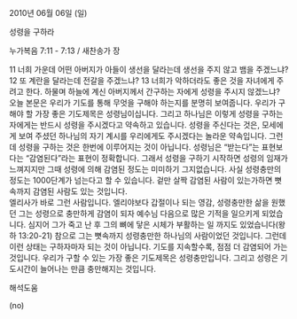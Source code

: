 2010년 06월 06일 (일)

성령을 구하라



누가복음 7:11 - 7:13 / 새찬송가  장


11 너희 가운데 어떤 아버지가 아들이 생선을 달라는데 생선을 주지 않고 뱀을 주겠느냐? 12 또 계란을 달라는데 전갈을 주겠느냐? 13 너희가 악하더라도 좋은 것을 자녀에게 주려고 한다. 하물며 하늘에 계신 아버지께서 간구하는 자에게 성령을 주시지 않겠느냐?  
오늘 본문은 우리가 기도를 통해 무엇을 구해야 하는지를 분명히 보여줍니다. 우리가 구해야 할 가장 좋은 기도제목은 성령님이십니다. 그리고 하나님은 이렇게 성령을 구하는 자에게는 반드시 성령을 주시겠다고 약속하고 있습니다. 성령을 주신다는 것은, 모세에게 보여 주셨던 하나님의 자기 계시를 우리에게도 주시겠다는 놀라운 약속입니다.  그런데 성령을 구하는 것은 한번에 이루어지는 것이 아닙니다. 성령님은 “받는다”는 표현보다는 “감염된다”라는 표현이 정확합니다. 그래서 성령을 구하기 시작하면 성령의 임재가 느껴지지만 그때 성령에 의해 감염된 정도는 미미하기 그지없습니다. 사실 성령충만의 정도는 1000단계가 넘는다고 할 수 있습니다. 겉만 살짝 감염된 사람이 있는가하면 뼛속까지 감염된 사람도 있는 것입니다.  
엘리사가 바로 그런 사람입니다. 엘리야보다 갑절이나 되는 영감, 성령충만한 삶을 원했던 그는 성령으로 충만하게 감염이 되자 예수님 다음으로 많은 기적을 일으키게 되었습니다. 심지어 그가 죽고 난 후 그의 뼈에 닿은 시체가 부활하는 일 까지도 있었습니다(왕하 13:20-21) 
참으로 그는 뼛속까지 성령충만한 하나님의 사람이었던 것입니다. 그런데 이런 상태는 구하자마자 되는 것이 아닙니다. 기도를 지속할수록, 점점 더 감염되어 가는 것입니다. 우리가 구할 수 있는 가장 좋은 기도제목은 성령충만입니다. 그리고 성령은 기도시간이 늘어나는 만큼 충만해지는 것입니다.

해석도움





(no)
